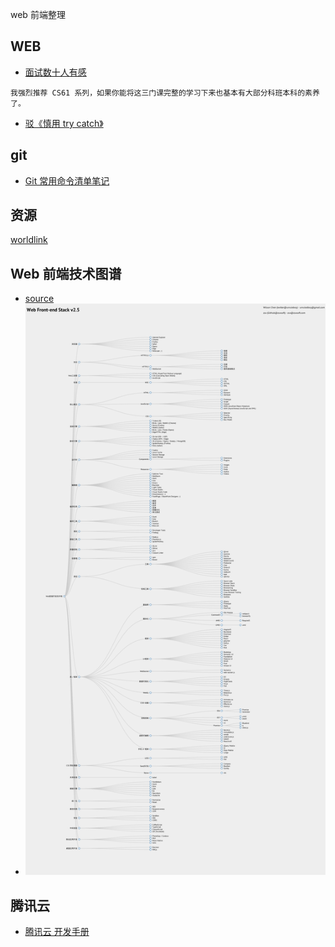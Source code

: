 web 前端整理

## WEB

-   [面试数十人有感](https://yuchengkai.cn/%E9%9D%A2%E8%AF%95%E6%95%B0%E5%8D%81%E4%BA%BA%E6%9C%89%E6%84%9F/)

```
我强烈推荐 CS61 系列，如果你能将这三门课完整的学习下来也基本有大部分科班本科的素养了。
```

-   [驳《慎用 try catch》](https://juejin.im/post/5c199882f265da617464c745)

## git

-   [Git 常用命令清单笔记](https://segmentfault.com/a/1190000002479970)

## 资源

[worldlink](http://www.worldlink.com.cn/)

## Web 前端技术图谱

-   [source](https://github.com/unruledboy/WebFrontEndStack)
-   ![](./images/Web-Front-End-Stack.zh-cn.png)

## 腾讯云

-   [腾讯云 开发手册](https://cloud.tencent.com/developer/devdocs)
